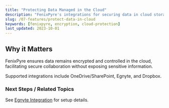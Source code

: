 ```yaml
---
title: "Protecting Data Managed in the Cloud"
description: "FenixPyre's integrations for securing data in cloud storage solutions like OneDrive and Egnyte."
slug: /07-features/protect-data-in-cloud
keywords: [fenixpyre, encryption, cloud-protection]
last_updated: 2023-10-01
---
```


## Why it Matters
FenixPyre ensures data remains encrypted and controlled in the cloud, facilitating secure collaboration without exposing sensitive information.

Supported integrations include OneDrive/SharePoint, Egnyte, and Dropbox.

### Next Steps / Related Topics
See [Egnyte Integration](/07-features/egnyte-integration.md) for setup details.